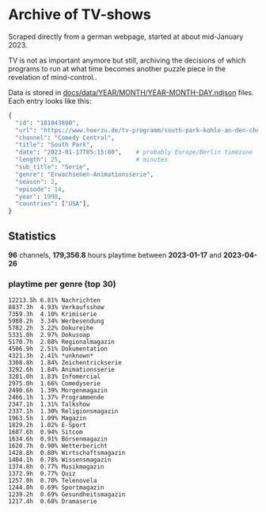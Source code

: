 # Archive of TV-shows

Scraped directly from a german webpage, started at about mid-January 2023.

TV is not as important anymore but still, archiving the decisions of which programs to run at what time
becomes another puzzle piece in the revelation of mind-control.. 

Data is stored in [docs/data/YEAR/MONTH/YEAR-MONTH-DAY.ndjson](docs/data/) files. 
Each entry looks like this:

```python
{
  "id": "181043890", 
  "url": "https://www.hoerzu.de/tv-programm/south-park-kohle-an-den-chefkoch/bid_181043890/", 
  "channel": "Comedy Central", 
  "title": "South Park", 
  "date": "2023-01-17T05:15:00",    # probably Europe/Berlin timezone 
  "length": 25,                     # minutes 
  "sub_title": "Serie", 
  "genre": "Erwachsenen-Animationsserie", 
  "season": 2, 
  "episode": 14, 
  "year": 1998, 
  "countries": ["USA"],
}
```

## Statistics

**96** channels, **179,356.8** hours playtime between **2023-01-17** and **2023-04-26**


### playtime per genre (top 30)

    12213.5h 6.81% Nachrichten
    8837.3h  4.93% Verkaufsshow
    7359.3h  4.10% Krimiserie
    5988.2h  3.34% Werbesendung
    5782.2h  3.22% Dokureihe
    5331.0h  2.97% Dokusoap
    5170.7h  2.88% Regionalmagazin
    4506.9h  2.51% Dokumentation
    4321.3h  2.41% *unknown*
    3308.8h  1.84% Zeichentrickserie
    3292.6h  1.84% Animationsserie
    3281.0h  1.83% Infomercial
    2975.0h  1.66% Comedyserie
    2490.6h  1.39% Morgenmagazin
    2466.1h  1.37% Programmende
    2347.1h  1.31% Talkshow
    2337.1h  1.30% Religionsmagazin
    1963.5h  1.09% Magazin
    1829.2h  1.02% E-Sport
    1687.6h  0.94% Sitcom
    1634.6h  0.91% Börsenmagazin
    1620.7h  0.90% Wetterbericht
    1428.8h  0.80% Wirtschaftsmagazin
    1404.1h  0.78% Wissensmagazin
    1374.8h  0.77% Musikmagazin
    1372.9h  0.77% Quiz
    1257.0h  0.70% Telenovela
    1244.0h  0.69% Sportmagazin
    1239.2h  0.69% Gesundheitsmagazin
    1217.4h  0.68% Dramaserie
